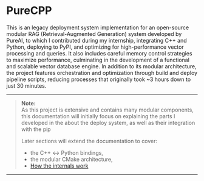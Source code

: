 # PureCPP 
This is an legacy deployment system implementation 
for an open-source modular RAG (Retrieval-Augmented Generation) system developed by PureAI, to which I contributed during my internship, integrating C++ and Python, deploying to PyPI, and optimizing for high-performance vector processing and queries.
It also includes careful memory control strategies to maximize performance, culminating in the development of a functional and scalable vector database engine.
In addition to its modular architecture, the project features orchestration and optimization through build and deploy pipeline scripts, reducing processes that originally took ~3 hours down to just 30 minutes.

---


> **Note:**  
> As this project is extensive and contains many modular components, this documentation will initially focus on explaining the parts I developed in the about the deploy system, as well as their integration with the pip  
> 
> Later sections will extend the documentation to cover:
> - the C++ <-> Python bindings,
> - the modular CMake architecture,
> - [How the internals work](https://github.com/bbzaffari/Open-Source-RAG-Engine-System-with-Modular-Vector-Processing)

---
